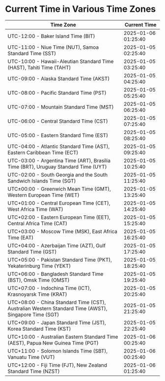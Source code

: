 # Current Time in Various Time Zones

| Time Zone | Current Time |
|-----------|--------------|
| UTC-12:00 - Baker Island Time (BIT) | 2025-01-06 01:25:40 |
| UTC-11:00 - Niue Time (NUT), Samoa Standard Time (SST) | 2025-01-05 02:25:40 |
| UTC-10:00 - Hawaii-Aleutian Standard Time (HAST), Tahiti Time (TAHT) | 2025-01-05 03:25:40 |
| UTC-09:00 - Alaska Standard Time (AKST) | 2025-01-05 04:25:40 |
| UTC-08:00 - Pacific Standard Time (PST) | 2025-01-05 05:25:40 |
| UTC-07:00 - Mountain Standard Time (MST) | 2025-01-05 06:25:40 |
| UTC-06:00 - Central Standard Time (CST) | 2025-01-05 07:25:40 |
| UTC-05:00 - Eastern Standard Time (EST) | 2025-01-05 08:25:40 |
| UTC-04:00 - Atlantic Standard Time (AST), Eastern Caribbean Time (ECT) | 2025-01-05 09:25:40 |
| UTC-03:00 - Argentina Time (ART), Brasília Time (BRT), Uruguay Standard Time (UYT) | 2025-01-05 10:25:40 |
| UTC-02:00 - South Georgia and the South Sandwich Islands Time (SGT) | 2025-01-05 11:25:40 |
| UTC±00:00 - Greenwich Mean Time (GMT), Western European Time (WET) | 2025-01-05 13:25:40 |
| UTC+01:00 - Central European Time (CET), West Africa Time (WAT) | 2025-01-05 14:25:40 |
| UTC+02:00 - Eastern European Time (EET), Central Africa Time (CAT) | 2025-01-05 15:25:40 |
| UTC+03:00 - Moscow Time (MSK), East Africa Time (EAT) | 2025-01-05 16:25:40 |
| UTC+04:00 - Azerbaijan Time (AZT), Gulf Standard Time (GST) | 2025-01-05 17:25:40 |
| UTC+05:00 - Pakistan Standard Time (PKT), Yekaterinburg Time (YEKT) | 2025-01-05 18:25:40 |
| UTC+06:00 - Bangladesh Standard Time (BST), Omsk Time (OMST) | 2025-01-05 19:25:40 |
| UTC+07:00 - Indochina Time (ICT), Krasnoyarsk Time (KRAT) | 2025-01-05 20:25:40 |
| UTC+08:00 - China Standard Time (CST), Australian Western Standard Time (AWST), Singapore Time (SGT) | 2025-01-05 21:25:40 |
| UTC+09:00 - Japan Standard Time (JST), Korea Standard Time (KST) | 2025-01-05 22:25:40 |
| UTC+10:00 - Australian Eastern Standard Time (AEST), Papua New Guinea Time (PGT) | 2025-01-06 00:25:40 |
| UTC+11:00 - Solomon Islands Time (SBT), Vanuatu Time (VUT) | 2025-01-06 00:25:40 |
| UTC+12:00 - Fiji Time (FJT), New Zealand Standard Time (NZST) | 2025-01-06 01:25:40 |
